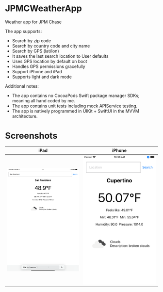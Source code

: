 # JPMCWeatherApp
Weather app for JPM Chase

The app supports:

- Search by zip code
- Search by country code and city name
- Search by GPS (lat/lon)
- It saves the last search location to User defaults
- Uses GPS location by default on boot
- Handles GPS permissions gracefully
- Support iPhone and iPad
- Supports light and dark mode

Additional notes:

- The app contains no CocoaPods Swift package manager SDKs; meaning all hand coded by me.
- The app contains unit tests including mock APIService testing.
- The app is natively programmed in UIKit + SwiftUI in the MVVM architecture.

# Screenshots

| iPad | iPhone |
|------|--------|
| <img src="https://github.com/jdriselvato/JPMCWeather/blob/main/Simulator%20Screen%20Shot%20-%20iPad%20Air%20(5th%20generation)%20-%202023-03-11%20at%2010.30.01.png?raw=true" width="300pm"> | <img src="https://github.com/jdriselvato/JPMCWeather/blob/main/Simulator%20Screen%20Shot%20-%20iPhone%20SE%20(3rd%20generation)%20-%202023-03-11%20at%2010.30.27.png?raw=true" width="300pm"> |
